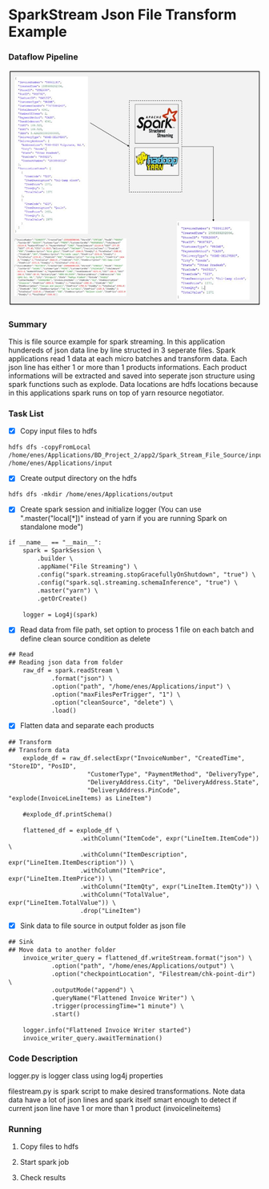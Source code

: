 # SparkStream Json File Transform Example
### Dataflow Pipeline
![](pipeline.JPG)

### Summary

This is file source example for spark streaming. In this application hundereds of json data line by line structed in 3 seperate files. Spark applications read 1 data at each micro batches and transform data. Each json line has either 1 or more than 1 products informations. Each product informations will be extracted and saved into seperate json structure using spark functions such as explode. Data locations are hdfs locations because in this applications spark runs on top of yarn resource negotiator.

### Task List

- [x] Copy input files to hdfs
```
hdfs dfs -copyFromLocal /home/enes/Applications/BD_Project_2/app2/Spark_Stream_File_Source/input /home/enes/Applications/input
```
- [x] Create output directory on the hdfs
```
hdfs dfs -mkdir /home/enes/Applications/output
```
- [x] Create spark session and initialize logger (You can use ".master("local[*])" instead of yarn if you are running Spark on standalone mode")
```
if __name__ == "__main__":
    spark = SparkSession \
        .builder \
        .appName("File Streaming") \
        .config("spark.streaming.stopGracefullyOnShutdown", "true") \
        .config("spark.sql.streaming.schemaInference", "true") \
        .master("yarn") \
        .getOrCreate()

    logger = Log4j(spark)
```
- [x] Read data from file path, set option to process 1 file on each batch and define clean source condition as delete
```
## Read
## Reading json data from folder
    raw_df = spark.readStream \
            .format("json") \
            .option("path", "/home/enes/Applications/input") \
            .option("maxFilesPerTrigger", "1") \
            .option("cleanSource", "delete") \
            .load()
```
- [x] Flatten data and separate each products
```
## Transform
## Transform data
    explode_df = raw_df.selectExpr("InvoiceNumber", "CreatedTime", "StoreID", "PosID",
                      "CustomerType", "PaymentMethod", "DeliveryType",
                      "DeliveryAddress.City", "DeliveryAddress.State",
                      "DeliveryAddress.PinCode", "explode(InvoiceLineItems) as LineItem")

    #explode_df.printSchema()

    flattened_df = explode_df \
                    .withColumn("ItemCode", expr("LineItem.ItemCode")) \
                    .withColumn("ItemDescription", expr("LineItem.ItemDescription")) \
                    .withColumn("ItemPrice", expr("LineItem.ItemPrice")) \
                    .withColumn("ItemQty", expr("LineItem.ItemQty")) \
                    .withColumn("TotalValue", expr("LineItem.TotalValue")) \
                    .drop("LineItem")

```
- [x] Sink data to file source in output folder as json file
```
## Sink
## Move data to another folder
    invoice_writer_query = flattened_df.writeStream.format("json") \
            .option("path", "/home/enes/Applications/output") \
            .option("checkpointLocation", "Filestream/chk-point-dir") \
            .outputMode("append") \
            .queryName("Flattened Invoice Writer") \
            .trigger(processingTime="1 minute") \
            .start()

    logger.info("Flattened Invoice Writer started")
    invoice_writer_query.awaitTermination()
```

### Code Description

logger.py is logger class using log4j properties

filestream.py is spark script to make desired transformations. Note data data have a lot of json lines and spark itself smart enough to detect if current json line have 1 or more than 1 product (invoicelineitems)

### Running

1. Copy files to hdfs

2. Start spark job

3. Check results
